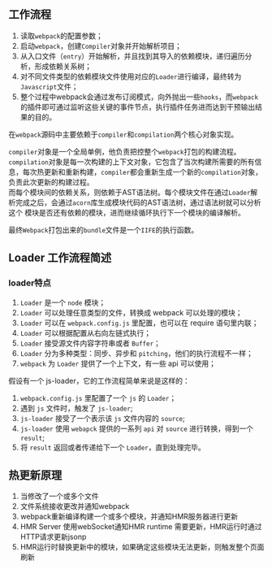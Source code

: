 ## 工作流程
1. 读取`webpack`的配置参数；
2. 启动`webpack`，创建`Compiler`对象并开始解析项目；
3. 从入口文件（`entry`）开始解析，并且找到其导入的依赖模块，递归遍历分析，形成依赖关系树；
4. 对不同文件类型的依赖模块文件使用对应的`Loader`进行编译，最终转为`Javascript`文件；
5. 整个过程中webpack会通过发布订阅模式，向外抛出一些`hooks`，而`webpack`的插件即可通过监听这些关键的事件节点，执行插件任务进而达到干预输出结果的目的。

在`webpack`源码中主要依赖于`compiler`和`compilation`两个核心对象实现。

`compiler`对象是一个全局单例，他负责把控整个`webpack`打包的构建流程。  
`compilation`对象是每一次构建的上下文对象，它包含了当次构建所需要的所有信息，每次热更新和重新构建，`compiler`都会重新生成一个新的`compilation`对象，
负责此次更新的构建过程。  
而每个模块间的依赖关系，则依赖于AST语法树。每个模块文件在通过`Loader`解析完成之后，会通过`acorn`库生成模块代码的AST语法树，通过语法树就可以分析这个
模块是否还有依赖的模块，进而继续循环执行下一个模块的编译解析。

最终`Webpack`打包出来的`bundle`文件是一个`IIFE`的执行函数。


## Loader 工作流程简述

### loader特点
1. `Loader` 是一个 `node` 模块；
2. `Loader` 可以处理任意类型的文件，转换成 webpack 可以处理的模块；
3. `Loader` 可以在 `webpack.config.js` 里配置，也可以在 require 语句里内联；
4. `Loader` 可以根据配置从右向左链式执行；
5. `Loader` 接受源文件内容字符串或者 `Buffer`；
6. `Loader` 分为多种类型：同步、异步和 `pitching`，他们的执行流程不一样；
7. `webpack` 为 `Loader` 提供了一个上下文，有一些 api 可以使用；

假设有一个 js-loader，它的工作流程简单来说是这样的：

1. `webpack.config.js` 里配置了一个 `js` 的 `Loader`；
2. 遇到 `js` 文件时，触发了 `js-loader`;
3. `js-loader` 接受了一个表示该 `js` 文件内容的 `source`;
4. `js-loader` 使用 `webapck` 提供的一系列 `api` 对 `source` 进行转换，得到一个 `result`;
5. 将 `result` 返回或者传递给下一个 `Loader`，直到处理完毕。

## 热更新原理
1. 当修改了一个或多个文件
2. 文件系统接收更改并通知webpack
3. webpack重新编译构建一个或多个模块，并通知HMR服务器进行更新
4. HMR Server 使用webSocket通知HMR runtime 需要更新，HMR运行时通过HTTP请求更新jsonp
5. HMR运行时替换更新中的模块，如果确定这些模块无法更新，则触发整个页面刷新